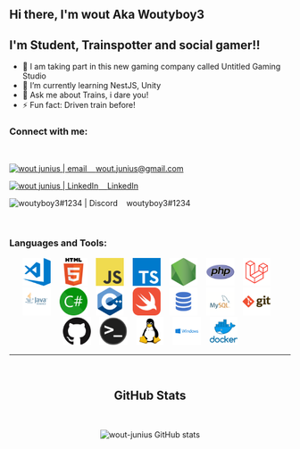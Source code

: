 ## Hi there, I'm wout Aka Woutyboy3


## I'm Student, Trainspotter and social gamer!!

- 🔭 I am taking part in this new gaming company called Untitled Gaming Studio
- 🌱 I’m currently learning NestJS, Unity
- 💬 Ask me about Trains, i dare you!
- ⚡ Fun fact: Driven train before!

### Connect with me:

<br/>

<a href="mailto:wout.junius@gmail.com"><img alt="wout junius | email" width="22px" src="https://icon-library.com/images/small-email-icon/small-email-icon-3.jpg" /> &nbsp;&nbsp; 
wout.junius@gmail.com</a>
<br/>

<a href="https://www.linkedin.com/in/wout-junius-189aa3169/"> <img alt="wout junius | LinkedIn" width="22px" src="https://cdn.jsdelivr.net/npm/simple-icons@v3/icons/linkedin.svg" /> &nbsp;&nbsp; [LinkedIn](https://www.linkedin.com/in/wout-junius-189aa3169/)


<img alt="woutyboy3#1234 | Discord" width="22px" src="https://seeklogo.com/images/D/discord-color-logo-E5E6DFEF80-seeklogo.com.png" /> &nbsp;&nbsp; woutyboy3#1234

<br />

### Languages and Tools:
<div align="center">
<img alt="Visual Studio Code"  width="50px" src="https://raw.githubusercontent.com/github/explore/80688e429a7d4ef2fca1e82350fe8e3517d3494d/topics/visual-studio-code/visual-studio-code.png" />
 &nbsp;&nbsp; 
<img alt="HTML5"  width="50px" src="https://raw.githubusercontent.com/github/explore/80688e429a7d4ef2fca1e82350fe8e3517d3494d/topics/html/html.png" />
 &nbsp;&nbsp; 
<img alt="JavaScript"  width="50px" src="https://raw.githubusercontent.com/github/explore/80688e429a7d4ef2fca1e82350fe8e3517d3494d/topics/javascript/javascript.png" />
 &nbsp;&nbsp; 
<img alt="TypeScript"  width="50px" src="https://raw.githubusercontent.com/github/explore/80688e429a7d4ef2fca1e82350fe8e3517d3494d/topics/typescript/typescript.png" />
 &nbsp;&nbsp; 
<img alt="Node.js"  width="50px" src="https://raw.githubusercontent.com/github/explore/80688e429a7d4ef2fca1e82350fe8e3517d3494d/topics/nodejs/nodejs.png" />
 &nbsp;&nbsp; 
<img alt="PHP"  width="50px" src="https://raw.githubusercontent.com/github/explore/80688e429a7d4ef2fca1e82350fe8e3517d3494d/topics/php/php.png" />
 &nbsp;&nbsp; 
<img alt="Laravel"  width="50px" src="https://raw.githubusercontent.com/github/explore/80688e429a7d4ef2fca1e82350fe8e3517d3494d/topics/laravel/laravel.png" />
 &nbsp;&nbsp; 
<img alt="Java"  width="50px" src="https://raw.githubusercontent.com/github/explore/80688e429a7d4ef2fca1e82350fe8e3517d3494d/topics/java/java.png" />
 &nbsp;&nbsp; 
<img alt="C#"  width="50px" src="https://raw.githubusercontent.com/github/explore/80688e429a7d4ef2fca1e82350fe8e3517d3494d/topics/csharp/csharp.png" />
 &nbsp;&nbsp; 
<img alt="C++"  width="50px" src="https://raw.githubusercontent.com/github/explore/80688e429a7d4ef2fca1e82350fe8e3517d3494d/topics/cpp/cpp.png" />
 &nbsp;&nbsp; 
<img alt="Swift"  width="50px" src="https://raw.githubusercontent.com/github/explore/80688e429a7d4ef2fca1e82350fe8e3517d3494d/topics/swift/swift.png" />
 &nbsp;&nbsp; 
<img alt="SQL"  width="50px" src="https://raw.githubusercontent.com/github/explore/80688e429a7d4ef2fca1e82350fe8e3517d3494d/topics/sql/sql.png" />
 &nbsp;&nbsp; 
<img alt="MySQL"  width="50px" src="https://raw.githubusercontent.com/github/explore/80688e429a7d4ef2fca1e82350fe8e3517d3494d/topics/mysql/mysql.png" />
 &nbsp;&nbsp; 
<img alt="Git"  width="50px" src="https://raw.githubusercontent.com/github/explore/80688e429a7d4ef2fca1e82350fe8e3517d3494d/topics/git/git.png" />
 &nbsp;&nbsp; 
<img alt="GitHub"  width="50px" src="https://raw.githubusercontent.com/github/explore/78df643247d429f6cc873026c0622819ad797942/topics/github/github.png" />
 &nbsp;&nbsp; 
<img alt="Terminal"  width="50px" src="https://raw.githubusercontent.com/github/explore/80688e429a7d4ef2fca1e82350fe8e3517d3494d/topics/terminal/terminal.png" />
 &nbsp;&nbsp; 
<img alt="Linux"  width="50px" src="https://raw.githubusercontent.com/github/explore/80688e429a7d4ef2fca1e82350fe8e3517d3494d/topics/linux/linux.png" />
 &nbsp;&nbsp; 
<img alt="Windows"  width="50px" src="https://raw.githubusercontent.com/github/explore/80688e429a7d4ef2fca1e82350fe8e3517d3494d/topics/windows/windows.png" />
 &nbsp;&nbsp; 
<img alt="Docker"  width="50px" src="https://raw.githubusercontent.com/github/explore/80688e429a7d4ef2fca1e82350fe8e3517d3494d/topics/docker/docker.png" />

</div>

---

<br />
<div align="center">

## **GitHub Stats**
</br>

![wout-junius GitHub stats](https://github-readme-stats.vercel.app/api?username=wout-junius&theme=onedark)

</div>

